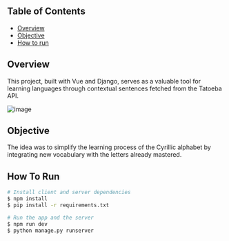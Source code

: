 ## Table of Contents

- [Overview](#overview)
- [Objective](#objective)
- [How to run](#how-to-run)

## Overview
This project, built with Vue and Django, serves as a valuable tool for learning languages through contextual sentences fetched from the Tatoeba API.

![image](https://res.cloudinary.com/dyswc6bns/image/upload/v1708374888/portfolio/sentences_context_f2mksm.png)

## Objective
The idea was to simplify the learning process of the Cyrillic alphabet by integrating new vocabulary with the letters already mastered.

## How To Run

```bash
# Install client and server dependencies
$ npm install
$ pip install -r requirements.txt

# Run the app and the server
$ npm run dev
$ python manage.py runserver
```
